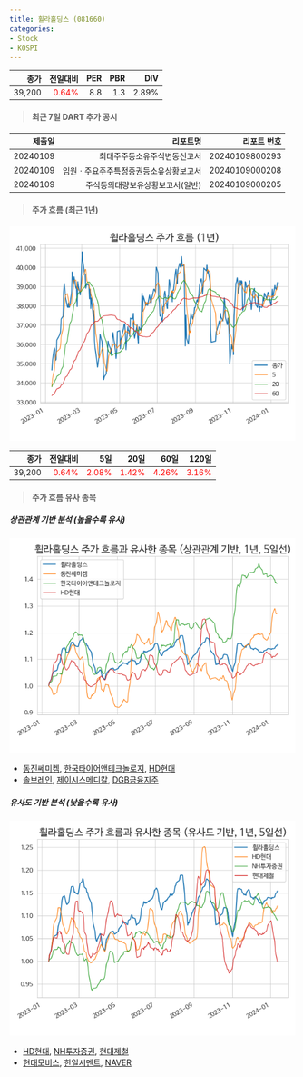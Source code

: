 ```yaml
---
title: 휠라홀딩스 (081660)
categories:
- Stock
- KOSPI
---
```


|종가|전일대비|PER|PBR|DIV|
|---:|-------:|--:|--:|--:|
|39,200|<span style="color: red">0.64%</span>|8.8|1.3|2.89%|

<!-- more -->

> #### 최근 7일 DART 추가 공시

|제출일|리포트명|리포트 번호|
|-----:|-------:|----------:|
|20240109|최대주주등소유주식변동신고서|20240109800293|
|20240109|임원ㆍ주요주주특정증권등소유상황보고서|20240109000208|
|20240109|주식등의대량보유상황보고서(일반)|20240109000205|

> #### 주가 흐름 (최근 1년)

![081660](/assets/images/stock/081660.png)

|종가|전일대비|5일|20일|60일|120일|
|---:|-------:|--:|---:|---:|----:|
|39,200|<span style="color: red">0.64%</span>|<span style="color: red">2.08%</span>|<span style="color: red">1.42%</span>|<span style="color: red">4.26%</span>|<span style="color: red">3.16%</span>|

> #### 주가 흐름 유사 종목

##### 상관관계 기반 분석 (높을수록 유사)
![081660](/assets/images/stock/081660_corr.png)
- [동진쎄미켐](/005290/), [한국타이어앤테크놀로지](/161390/), [HD현대](/267250/)
- [솔브레인](/357780/), [제이시스메디칼](/287410/), [DGB금융지주](/139130/)

##### 유사도 기반 분석 (낮을수록 유사)	
![081660](/assets/images/stock/081660_sim.png)
- [HD현대](/267250/), [NH투자증권](/005940/), [현대제철](/004020/)
- [현대모비스](/012330/), [한일시멘트](/300720/), [NAVER](/035420/)